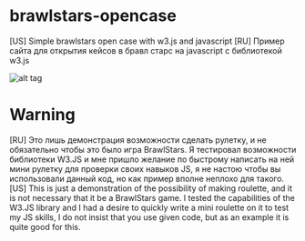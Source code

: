 # brawlstars-opencase
[US] Simple brawlstars open case with w3.js and javascript
[RU] Пример сайта для открытия кейсов в бравл старс на javascript с библиотекой w3.js

![alt tag](https://i.postimg.cc/0y6P5BTZ/git.png "Пример работы скрипта")

# Warning
[RU]
Это лишь демонстрация возможности сделать рулетку, и не обязательно чтобы это было игра BrawlStars.
Я тестировал возможности библиотеки W3.JS и мне пришло желание по быстрому написать на ней мини рулетку для проверки своих навыков JS, я не настою чтобы вы использовали
данный код, но как пример вполне неплохо для такого.
[US]
This is just a demonstration of the possibility of making roulette, and it is not necessary that it be a BrawlStars game.
I tested the capabilities of the W3.JS library and I had a desire to quickly write a mini roulette on it to test my JS skills, I do not insist that you use
given code, but as an example it is quite good for this.
